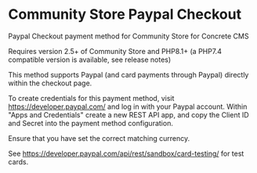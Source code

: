 # Community Store Paypal Checkout
Paypal Checkout payment method for Community Store for Concrete CMS

Requires version 2.5+ of Community Store and PHP8.1+
(a PHP7.4 compatible version is available, see release notes)

This method supports Paypal (and card payments through Paypal) directly within the checkout page.

To create credentials for this payment method, visit https://developer.paypal.com/ and log in with your Paypal account.
Within "Apps and Credentials" create a new REST API app, and copy the Client ID and Secret into the payment method configuration.

Ensure that you have set the correct matching currency.

See https://developer.paypal.com/api/rest/sandbox/card-testing/ for test cards.
